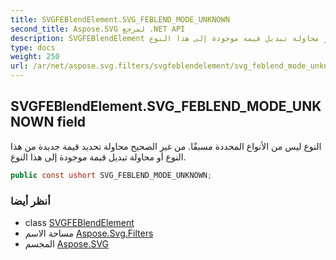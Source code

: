 ```yaml
---
title: SVGFEBlendElement.SVG_FEBLEND_MODE_UNKNOWN
second_title: Aspose.SVG لمرجع .NET API
description: SVGFEBlendElement مجال. النوع ليس من الأنواع المحددة مسبقًا. من غير الصحيح محاولة تحديد قيمة جديدة من هذا النوع أو محاولة تبديل قيمة موجودة إلى هذا النوع.
type: docs
weight: 250
url: /ar/net/aspose.svg.filters/svgfeblendelement/svg_feblend_mode_unknown/
---
```

## SVGFEBlendElement.SVG_FEBLEND_MODE_UNKNOWN field

النوع ليس من الأنواع المحددة مسبقًا. من غير الصحيح محاولة تحديد قيمة جديدة من هذا النوع أو محاولة تبديل قيمة موجودة إلى هذا النوع.

```csharp
public const ushort SVG_FEBLEND_MODE_UNKNOWN;
```

### أنظر أيضا

* class [SVGFEBlendElement](../)
* مساحة الاسم [Aspose.Svg.Filters](../../svgfeblendelement/)
* المجسم [Aspose.SVG](../../../)


